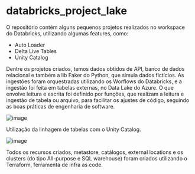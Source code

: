 # databricks_project_lake

O repositório contém alguns pequenos projetos realizados no workspace do Databricks, utilizando algumas features, como: 
- Auto Loader
- Delta Live Tables
- Unity Catalog

Dentre os projetos criados, temos dados obtidos de API, banco de dados relacional e também a lib Faker do Python, que simula dados fictícios. 
As ingestões foram orquestradas utilizando os Worflows do Databricks, e a ingestão foi feita em tabelas externas, no Data Lake do Azure. 
O que envolve leitura e escrita foi definido por funções, que realizam a leitura e ingestão de tabela ou arquivo, para facilitar os ajustes de código, seguindo as boas práticas de engenharia de software.

![image](https://github.com/brunclopes-lab/databricks_project_lake/assets/156497494/0b510b08-2f15-4af6-a5ce-578af2c08dcb)

Utilização da linhagem de tabelas com o Unity Catalog.

![image](https://github.com/brunclopes-lab/databricks_project_lake/assets/156497494/19d0f28c-8890-4411-8589-91fdee578526)


Todos os recursos criados, metastore, catálogos, external locations e os clusters (do tipo All-purpose e SQL warehouse) foram criados utilizando o Terraform, ferramenta de 
infra as code.
